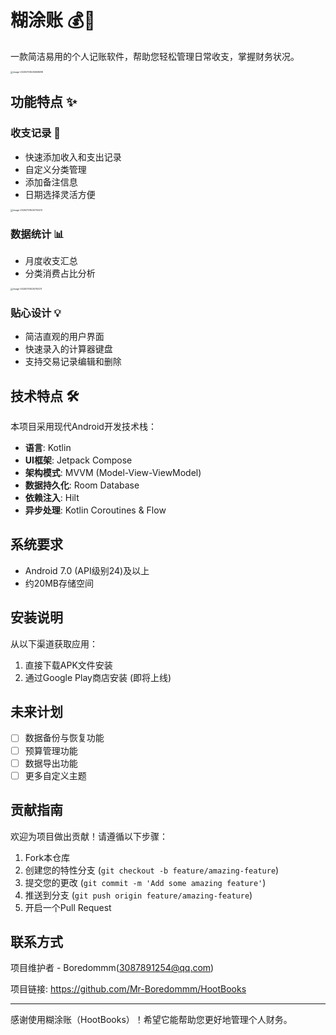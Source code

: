 # 糊涂账 💰📒

一款简洁易用的个人记账软件，帮助您轻松管理日常收支，掌握财务状况。

<img src="E:\Code\MyApplication2\image-20250708225658688.png" alt="image-20250708225658688" style="zoom:25%;" />

## 功能特点 ✨

### 收支记录 📝

- 快速添加收入和支出记录
- 自定义分类管理
- 添加备注信息
- 日期选择灵活方便

<img src="E:\Code\MyApplication2\image-20250708225732413.png" alt="image-20250708225732413" style="zoom:25%;" />

### 数据统计 📊
- 月度收支汇总
- 分类消费占比分析

<img src="E:\Code\MyApplication2\image-20250708225750211.png" alt="image-20250708225750211" style="zoom:25%;" />

### 贴心设计 💡

- 简洁直观的用户界面
- 快速录入的计算器键盘
- 支持交易记录编辑和删除


## 技术特点 🛠️

本项目采用现代Android开发技术栈：

- **语言**: Kotlin
- **UI框架**: Jetpack Compose
- **架构模式**: MVVM (Model-View-ViewModel)
- **数据持久化**: Room Database
- **依赖注入**: Hilt
- **异步处理**: Kotlin Coroutines & Flow

## 系统要求

- Android 7.0 (API级别24)及以上
- 约20MB存储空间

## 安装说明

从以下渠道获取应用：

1. 直接下载APK文件安装
2. 通过Google Play商店安装 (即将上线)

## 未来计划

- [ ] 数据备份与恢复功能
- [ ] 预算管理功能
- [ ] 数据导出功能
- [ ] 更多自定义主题

## 贡献指南

欢迎为项目做出贡献！请遵循以下步骤：

1. Fork本仓库
2. 创建您的特性分支 (`git checkout -b feature/amazing-feature`)
3. 提交您的更改 (`git commit -m 'Add some amazing feature'`)
4. 推送到分支 (`git push origin feature/amazing-feature`)
5. 开启一个Pull Request

## 联系方式

项目维护者 - Boredommm(3087891254@qq.com)

项目链接: https://github.com/Mr-Boredommm/HootBooks

---

感谢使用糊涂账（HootBooks）！希望它能帮助您更好地管理个人财务。
